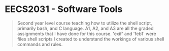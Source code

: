 # EECS2031 - Software Tools
>Second year level course teaching how to utilize the shell script, primarily bash, and C language.
>A1, A2, and A3 are all the graded assignments that I have done for this course.
>'exif' and 'feb1' were files shell scripts I created to understand the workings of various shell commands and rules.
